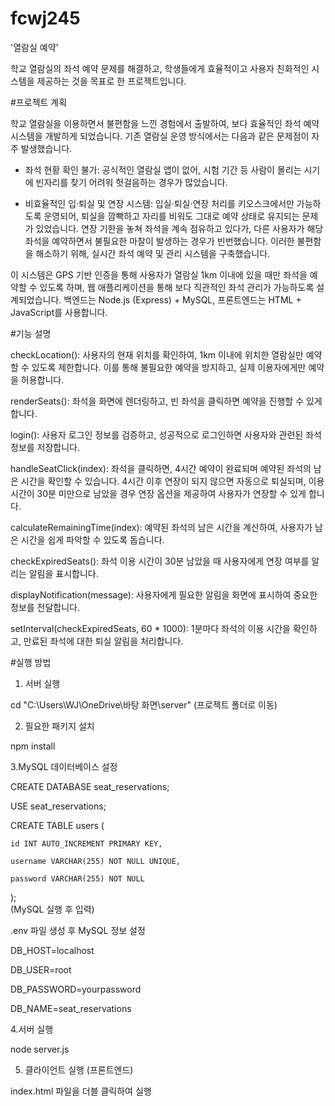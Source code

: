# fcwj245
'열람실 예약' 

학교 열람실의 좌석 예약 문제를 해결하고, 학생들에게 효율적이고 사용자 친화적인 시스템을 제공하는 것을 목표로 한 프로젝트입니다.

#프로젝트 계획 

학교 열람실을 이용하면서 불편함을 느낀 경험에서 출발하여, 보다 효율적인 좌석 예약 시스템을 개발하게 되었습니다. 기존 열람실 운영 방식에서는 다음과 같은 문제점이 자주 발생했습니다.

- 좌석 현황 확인 불가: 공식적인 열람실 앱이 없어, 시험 기간 등 사람이 몰리는 시기에 빈자리를 찾기 어려워 헛걸음하는 경우가 많았습니다.

- 비효율적인 입·퇴실 및 연장 시스템:
입실·퇴실·연장 처리를 키오스크에서만 가능하도록 운영되어, 퇴실을 깜빡하고 자리를 비워도 그대로 예약 상태로 유지되는 문제가 있었습니다.
연장 기한을 놓쳐 좌석을 계속 점유하고 있다가, 다른 사용자가 해당 좌석을 예약하면서 불필요한 마찰이 발생하는 경우가 빈번했습니다.
이러한 불편함을 해소하기 위해, 실시간 좌석 예약 및 관리 시스템을 구축했습니다.

이 시스템은 GPS 기반 인증을 통해 사용자가 열람실 1km 이내에 있을 때만 좌석을 예약할 수 있도록 하며, 웹 애플리케이션을 통해 보다 직관적인 좌석 관리가 가능하도록 설계되었습니다. 백엔드는 Node.js (Express) + MySQL, 프론트엔드는 HTML + JavaScript를 사용합니다.

#기능 설명

checkLocation(): 사용자의 현재 위치를 확인하여, 1km 이내에 위치한 열람실만 예약할 수 있도록 제한합니다. 이를 통해 불필요한 예약을 방지하고, 실제 이용자에게만 예약을 허용합니다.

renderSeats(): 좌석을 화면에 렌더링하고, 빈 좌석을 클릭하면 예약을 진행할 수 있게 합니다.

login(): 사용자 로그인 정보를 검증하고, 성공적으로 로그인하면 사용자와 관련된 좌석 정보를 저장합니다.

handleSeatClick(index): 좌석을 클릭하면, 4시간 예약이 완료되며 예약된 좌석의 남은 시간을 확인할 수 있습니다. 4시간 이후 연장이 되지 않으면 자동으로 퇴실되며, 이용 시간이 30분 미만으로 남았을 경우 연장 옵션을 제공하여 사용자가 연장할 수 있게 합니다.

calculateRemainingTime(index): 예약된 좌석의 남은 시간을 계산하여, 사용자가 남은 시간을 쉽게 파악할 수 있도록 돕습니다.

checkExpiredSeats(): 좌석 이용 시간이 30분 남았을 때 사용자에게 연장 여부를 알리는 알림을 표시합니다.

displayNotification(message): 사용자에게 필요한 알림을 화면에 표시하여 중요한 정보를 전달합니다.

setInterval(checkExpiredSeats, 60 * 1000): 1분마다 좌석의 이용 시간을 확인하고, 만료된 좌석에 대한 퇴실 알림을 처리합니다.

#실행 방법

1. 서버 실행
   
cd "C:\Users\WJ\OneDrive\바탕 화면\server" (프로젝트 폴더로 이동)
 
2. 필요한 패키지 설치
   
npm install

3.MySQL 데이터베이스 설정

CREATE DATABASE seat_reservations;

USE seat_reservations;

CREATE TABLE users (

    id INT AUTO_INCREMENT PRIMARY KEY,
    
    username VARCHAR(255) NOT NULL UNIQUE,
    
    password VARCHAR(255) NOT NULL
    
);  
(MySQL 실행 후 입력)


.env 파일 생성 후 MySQL 정보 설정

DB_HOST=localhost

DB_USER=root

DB_PASSWORD=yourpassword

DB_NAME=seat_reservations


4.서버 실행

node server.js

5. 클라이언트 실행 (프론트엔드)

index.html 파일을 더블 클릭하여 실행
